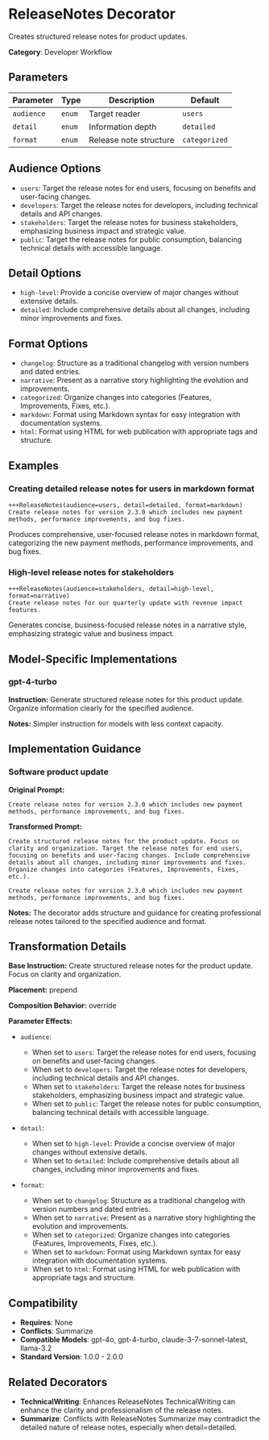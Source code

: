 # ReleaseNotes Decorator

Creates structured release notes for product updates.

**Category**: Developer Workflow

## Parameters

| Parameter | Type | Description | Default |
|-----------|------|-------------|--------|
| `audience` | `enum` | Target reader | `users` |
| `detail` | `enum` | Information depth | `detailed` |
| `format` | `enum` | Release note structure | `categorized` |

## Audience Options

- `users`: Target the release notes for end users, focusing on benefits and user-facing changes.
- `developers`: Target the release notes for developers, including technical details and API changes.
- `stakeholders`: Target the release notes for business stakeholders, emphasizing business impact and strategic value.
- `public`: Target the release notes for public consumption, balancing technical details with accessible language.

## Detail Options

- `high-level`: Provide a concise overview of major changes without extensive details.
- `detailed`: Include comprehensive details about all changes, including minor improvements and fixes.

## Format Options

- `changelog`: Structure as a traditional changelog with version numbers and dated entries.
- `narrative`: Present as a narrative story highlighting the evolution and improvements.
- `categorized`: Organize changes into categories (Features, Improvements, Fixes, etc.).
- `markdown`: Format using Markdown syntax for easy integration with documentation systems.
- `html`: Format using HTML for web publication with appropriate tags and structure.

## Examples

### Creating detailed release notes for users in markdown format

```
+++ReleaseNotes(audience=users, detail=detailed, format=markdown)
Create release notes for version 2.3.0 which includes new payment methods, performance improvements, and bug fixes.
```

Produces comprehensive, user-focused release notes in markdown format, categorizing the new payment methods, performance improvements, and bug fixes.

### High-level release notes for stakeholders

```
+++ReleaseNotes(audience=stakeholders, detail=high-level, format=narrative)
Create release notes for our quarterly update with revenue impact features.
```

Generates concise, business-focused release notes in a narrative style, emphasizing strategic value and business impact.

## Model-Specific Implementations

### gpt-4-turbo

**Instruction:** Generate structured release notes for this product update. Organize information clearly for the specified audience.

**Notes:** Simpler instruction for models with less context capacity.


## Implementation Guidance

### Software product update

**Original Prompt:**
```
Create release notes for version 2.3.0 which includes new payment methods, performance improvements, and bug fixes.
```

**Transformed Prompt:**
```
Create structured release notes for the product update. Focus on clarity and organization. Target the release notes for end users, focusing on benefits and user-facing changes. Include comprehensive details about all changes, including minor improvements and fixes. Organize changes into categories (Features, Improvements, Fixes, etc.).

Create release notes for version 2.3.0 which includes new payment methods, performance improvements, and bug fixes.
```

**Notes:** The decorator adds structure and guidance for creating professional release notes tailored to the specified audience and format.

## Transformation Details

**Base Instruction:** Create structured release notes for the product update. Focus on clarity and organization.

**Placement:** prepend

**Composition Behavior:** override

**Parameter Effects:**

- `audience`:
  - When set to `users`: Target the release notes for end users, focusing on benefits and user-facing changes.
  - When set to `developers`: Target the release notes for developers, including technical details and API changes.
  - When set to `stakeholders`: Target the release notes for business stakeholders, emphasizing business impact and strategic value.
  - When set to `public`: Target the release notes for public consumption, balancing technical details with accessible language.

- `detail`:
  - When set to `high-level`: Provide a concise overview of major changes without extensive details.
  - When set to `detailed`: Include comprehensive details about all changes, including minor improvements and fixes.

- `format`:
  - When set to `changelog`: Structure as a traditional changelog with version numbers and dated entries.
  - When set to `narrative`: Present as a narrative story highlighting the evolution and improvements.
  - When set to `categorized`: Organize changes into categories (Features, Improvements, Fixes, etc.).
  - When set to `markdown`: Format using Markdown syntax for easy integration with documentation systems.
  - When set to `html`: Format using HTML for web publication with appropriate tags and structure.

## Compatibility

- **Requires**: None
- **Conflicts**: Summarize
- **Compatible Models**: gpt-4o, gpt-4-turbo, claude-3-7-sonnet-latest, llama-3.2
- **Standard Version**: 1.0.0 - 2.0.0

## Related Decorators

- **TechnicalWriting**: Enhances ReleaseNotes TechnicalWriting can enhance the clarity and professionalism of the release notes.
- **Summarize**: Conflicts with ReleaseNotes Summarize may contradict the detailed nature of release notes, especially when detail=detailed.
